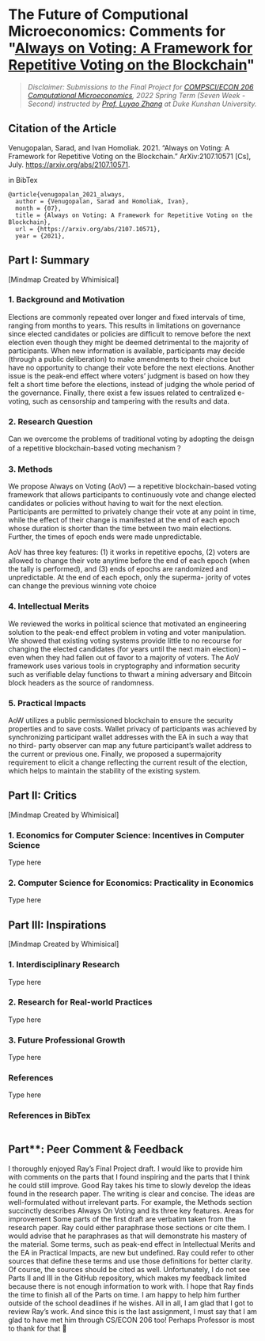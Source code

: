 # The Future of Computional Microeconomics: Comments for "[Always on Voting: A Framework for Repetitive Voting on the Blockchain](https://arxiv.org/abs/2107.10571)"

> *Disclaimer: Submissions to the Final Project for [COMPSCI/ECON 206 Computational Microeconomics](https://ce.pubpub.org/), 2022 Spring Term (Seven Week - Second) instructed by [Prof. Luyao Zhang](http://scholars.duke.edu/person/luyao.zhang) at Duke Kunshan University.*

## Citation of the Article 

Venugopalan, Sarad, and Ivan Homoliak. 2021. “Always on Voting: A Framework for Repetitive Voting on the Blockchain.” ArXiv:2107.10571 [Cs], July. https://arxiv.org/abs/2107.10571.

in BibTex
```
@article{venugopalan_2021_always,
  author = {Venugopalan, Sarad and Homoliak, Ivan},
  month = {07},
  title = {Always on Voting: A Framework for Repetitive Voting on the Blockchain},
  url = {https://arxiv.org/abs/2107.10571},
  year = {2021},
```

## 

## Part I: Summary
[Mindmap Created by Whimisical]

### 1. Background and Motivation

Elections are commonly repeated over longer and fixed intervals of time, ranging from months to years. This results in limitations on governance since elected candidates or policies are difficult to remove before the next election even though they might be deemed detrimental to the majority of participants. When new information is available, participants may decide (through a public deliberation) to make amendments to their choice but have no opportunity to change their vote before the next elections. Another issue is the peak-end effect where voters’ judgment is based on how they felt a short time before the elections, instead of judging the whole period of the governance. Finally, there exist a few issues related to centralized e-voting, such as censorship and tampering with the results and data. 

### 2. Research Question

Can we overcome the problems of traditional voting by adopting the deisgn of a repetitive blockchain-based voting mechanism？

### 3. Methods

We propose Always on Voting (AoV) — a repetitive blockchain-based voting framework that allows participants to continuously vote and change elected candidates or policies without having to wait for the next election. Participants are permitted to privately change their vote at any point in time, while the effect of their change is manifested at the end of each epoch whose duration is shorter than the time between two main elections. Further, the times of epoch ends were made unpredictable.

AoV has three key features: (1) it works in repetitive epochs, (2) voters are allowed to change their vote anytime before the end of each epoch (when the tally is performed), and (3) ends of epochs are randomized and unpredictable. At the end of each epoch, only the superma- jority of votes can change the previous winning vote choice

### 4. Intellectual Merits

We reviewed the works in political science that motivated an engineering solution to the peak-end effect problem in voting and voter manipulation. We showed that existing voting systems provide little to no recourse for changing the elected candidates (for years until the next main election) – even when they had fallen out of favor to a majority of voters. The AoV framework uses various tools in cryptography and information security such as verifiable delay functions to thwart a mining adversary and Bitcoin block headers as the source of randomness.

### 5. Practical Impacts

AoW utilizes a public permissioned blockchain to ensure the security properties and to save costs. Wallet privacy of participants was achieved by synchronizing participant wallet addresses with the EA in such a way that no third- party observer can map any future participant’s wallet address to the current or previous one. Finally, we proposed a supermajority requirement to elicit a change reflecting the current result of the election, which helps to maintain the stability of the existing system.


## Part II: Critics 
[Mindmap Created by Whimisical]

### 1. Economics for Computer Science: Incentives in Computer Science

Type here

### 2. Computer Science for Economics: Practicality in Economics

Type here


## Part III: Inspirations
[Mindmap Created by Whimisical]

### 1. Interdisciplinary Research
Type here
### 2. Research for Real-world Practices

Type here
### 3. Future Professional Growth
Type here

### References
Type here

### References in BibTex
```

```

## Part**: Peer Comment & Feedback
I thoroughly enjoyed Ray’s Final Project draft. I would like to provide him with comments on the parts that I found inspiring and the parts that I think he could still improve.
Good
Ray takes his time to slowly develop the ideas found in the research paper. The writing is clear and concise. The ideas are well-formulated without irrelevant parts. For example, the Methods section succinctly describes Always On Voting and its three key features.
Areas for improvement
Some parts of the first draft are verbatim taken from the research paper. Ray could either paraphrase those sections or cite them. I would advise that he paraphrases as that will demonstrate his mastery of the material.
Some terms, such as peak-end effect in Intellectual Merits and the EA in Practical Impacts, are new but undefined. Ray could refer to other sources that define these terms and use those definitions for better clarity. Of course, the sources should be cited as well.
Unfortunately, I do not see Parts II and III in the GitHub repository, which makes my feedback limited because there is not enough information to work with. I hope that Ray finds the time to finish all of the Parts on time. I am happy to help him further outside of the school deadlines if he wishes.
All in all, I am glad that I got to review Ray’s work. And since this is the last assignment, I must say that I am glad to have met him through CS/ECON 206 too! Perhaps Professor is most to thank for that :slightly_smiling_face:


